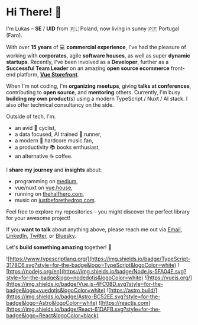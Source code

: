 # Hi There! 🤘

I'm Lukas – **SE** / **UID** from 🇵🇱 Poland, now living in sunny 🇵🇹 Portugal (Faro).

With over **15 years** of 💻 **commercial experience**, I've had the pleasure of working with **corporates**, agile **software houses**, as well as super **dynamic startups**. Recently, I've been involved as a **Developer**, further as a **Successful Team Leader** on an amazing **open source ecommerce** front-end platform, [**Vue Storefront**](https://alokai.com/). 

When I'm not coding, I'm **organizing meetups**, giving **talks at conferences**, contributing to **open source**, and **mentoring** others. Currently, I'm busy **building my own product**(s) using a modern TypeScript / Nuxt / AI stack. I also offer technical consultancy on the side.

Outside of tech, I'm: 
* an avid 🚴 cyclist,
* a data focused, AI trained 🏃 runner,
* a modern 🎸 hardcore music fan,
* a productivity 📚 books enthusiast,
* an alternative ☕ coffee.

I **share my journey** and **insights** about:
* programming on [medium](https://medium.com/@lukasborawski),
* vue/nuxt on [vue.house](https://vue.house/),
* running on [thehalfhero.com](https://thehalfhero.com/),
* music on [justbeforethedrop.com](https://justbeforethedrop.com/).

Feel free to explore my repositories – you might discover the perfect library for your awesome project!

If you **want to talk** about anything above, please reach me out via [Email](mailto:lukasborawski@gmail.com), [LinkedIn](https://linkedin.com/in/lukasborawski), [Twitter](https://twitter.com/lukasborawski), or [Bluesky](https://bsky.app/profile/lukasborawski.bsky.social). 

Let's **build something amazing** together! 🚀

![https://www.typescriptlang.org/](https://img.shields.io/badge/TypeScript-3178C6.svg?style=for-the-badge&logo=TypeScript&logoColor=white)
![https://nodejs.org/en](https://img.shields.io/badge/Node.js-5FA04E.svg?style=for-the-badge&logo=nodedotjs&logoColor=white)
![https://vuejs.org/](https://img.shields.io/badge/Vue.js-4FC08D.svg?style=for-the-badge&logo=vuedotjs&logoColor=white)
![https://astro.build/](https://img.shields.io/badge/Astro-BC52EE.svg?style=for-the-badge&logo=Astro&logoColor=white)
![https://reactjs.com](https://img.shields.io/badge/React-61DAFB.svg?style=for-the-badge&logo=React&logoColor=black)
